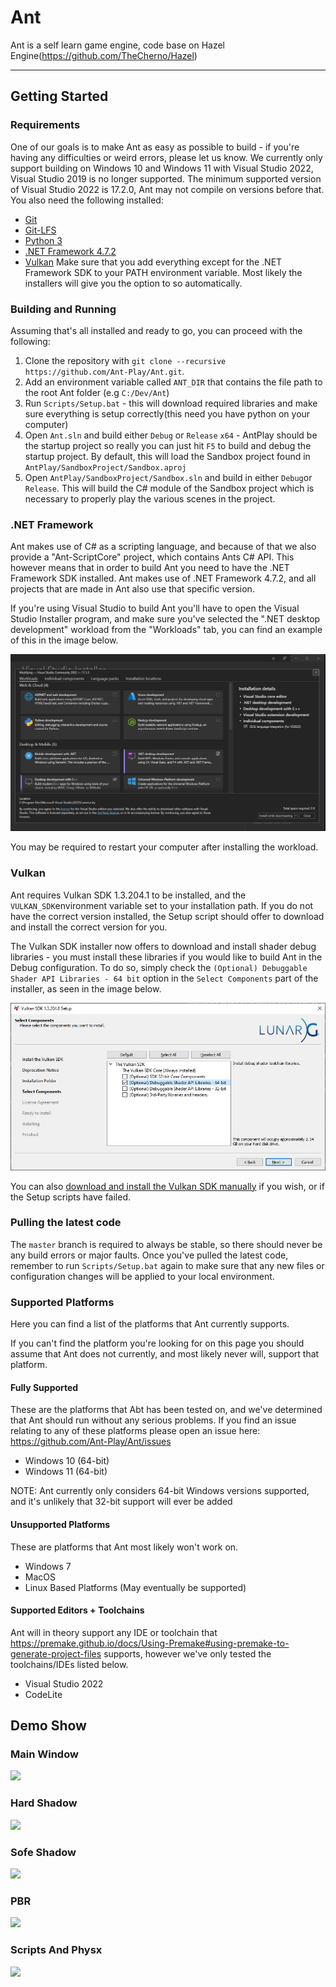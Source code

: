 # Ant

Ant is a self learn game engine, code base on Hazel Engine(<https://github.com/TheCherno/Hazel>)

 ---

## Getting   Started

### Requirements

One of our goals is to make Ant as easy as possible to build - if you're having any difficulties or weird errors, please let us know. We currently only support building on Windows 10 and Windows 11 with Visual Studio 2022, Visual Studio 2019 is no longer supported. The minimum supported version of Visual Studio 2022 is 17.2.0, Ant may not compile on versions before that. You also need the following installed:

- [Git](https://git-scm.com/downloads)
- [Git-LFS](https://git-lfs.com/)
- [Python 3](https://www.python.org/downloads/)
- [.NET Framework 4.7.2](#.NET)
- [Vulkan](#Vulkan)
Make sure that you add everything except for the .NET Framework SDK to your PATH environment variable. Most likely the installers will give you the option to so automatically.

### Building and Running

Assuming that's all installed and ready to go, you can proceed with the following:

1. Clone the repository with `git clone --recursive https://github.com/Ant-Play/Ant.git`.
2. Add an environment variable called `ANT_DIR` that contains the file path to the root Ant folder (e.g `C:/Dev/Ant`)
3. Run `Scripts/Setup.bat` - this will download required libraries and make sure everything is setup correctly(this need you have python on your computer)
4. Open `Ant.sln` and build either `Debug` or `Release` `x64` - AntPlay should be the startup project so really you can just hit `F5` to build and debug the startup project. By default, this will load the Sandbox project found in `AntPlay/SandboxProject/Sandbox.aproj`
5. Open `AntPlay/SandboxProject/Sandbox.sln` and build in either `Debug`or `Release`. This will build the C# module of the Sandbox project which is necessary to properly play the various scenes in the project.

### <div id = ".NET">.NET Framework<div>

Ant makes use of C# as a scripting language, and because of that we also provide a "Ant-ScriptCore" project, which contains Ants C# API. This however means that in order to build Ant you need to have the .NET Framework SDK installed. Ant makes use of .NET Framework 4.7.2, and all projects that are made in Ant also use that specific version.

If you're using Visual Studio to build Ant you'll have to open the Visual Studio Installer program, and make sure you've selected the ".NET desktop development" workload from the "Workloads" tab, you can find an example of this in the image below.

![](Resources/NETFrameworkWorkload.jpg)

You may be required to restart your computer after installing the workload.

### <div id = "Vulkan">Vulkan<div>

Ant requires Vulkan SDK 1.3.204.1 to be installed, and the `VULKAN_SDK`environment variable set to your installation path. If you do not have the correct version installed, the Setup script should offer to download and install the correct version for you.

The Vulkan SDK installer now offers to download and install shader debug libraries - you must install these libraries if you would like to build Ant in the Debug configuration. To do so, simply check the `(Optional) Debuggable Shader API Libraries - 64 bit` option in the `Select Components` part of the installer, as seen in the image below.

![](Resources/GettingStarted_VulkanDebugLibs.jpg)

You can also [download and install the Vulkan SDK manually](https://sdk.lunarg.com/sdk/download/1.3.204.1/windows/VulkanSDK-1.3.204.1-Installer.exe) if you wish, or if the Setup scripts have failed.

### Pulling the latest code

The `master` branch is required to always be stable, so there should never be any build errors or major faults. Once you've pulled the latest code, remember to run `Scripts/Setup.bat` again to make sure that any new files or configuration changes will be applied to your local environment.

### Supported Platforms

Here you can find a list of the platforms that Ant currently supports.

If you can't find the platform you're looking for on this page you should assume that Ant does not currently, and most likely never will, support that platform.

#### Fully Supported

These are the platforms that Abt has been tested on, and we've determined that Ant should run without any serious problems.
If you find an issue relating to any of these platforms please open an issue here:
<https://github.com/Ant-Play/Ant/issues>

- Windows 10 (64-bit)
- Windows 11 (64-bit)

NOTE: Ant currently only considers 64-bit Windows versions supported, and it's unlikely that 32-bit support will ever be added

#### Unsupported Platforms

These are platforms that Ant most likely won't work on.

- Windows 7
- MacOS
- Linux Based Platforms (May eventually be supported)

#### Supported Editors + Toolchains

Ant will in theory support any IDE or toolchain that <https://premake.github.io/docs/Using-Premake#using-premake-to-generate-project-files> supports, however we've only tested the toolchains/IDEs listed below.

- Visual Studio 2022
- CodeLite


## Demo    Show

### Main   Window
![](Resources/MainWinodw.gif)

### Hard   Shadow
![](Resources/HardShadow.gif)

### Sofe Shadow
![](Resources/SoftShadow.gif)

### PBR
![](Resources/PBR.gif)

### Scripts And Physx
![](Resources/ScriptAndPhyx.gif)